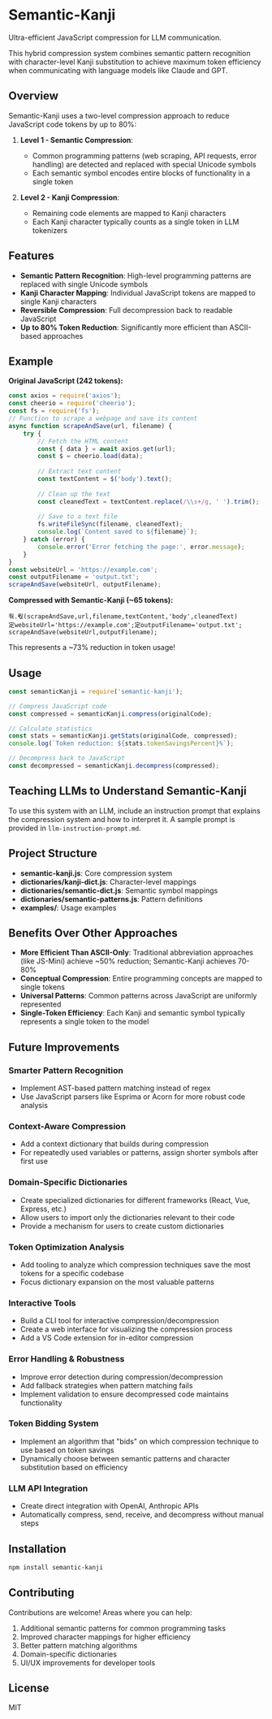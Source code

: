 # Semantic-Kanji

Ultra-efficient JavaScript compression for LLM communication.

This hybrid compression system combines semantic pattern recognition with character-level Kanji substitution to achieve maximum token efficiency when communicating with language models like Claude and GPT.

## Overview

Semantic-Kanji uses a two-level compression approach to reduce JavaScript code tokens by up to 80%:

1. **Level 1 - Semantic Compression**:
   - Common programming patterns (web scraping, API requests, error handling) are detected and replaced with special Unicode symbols
   - Each semantic symbol encodes entire blocks of functionality in a single token

2. **Level 2 - Kanji Compression**:
   - Remaining code elements are mapped to Kanji characters
   - Each Kanji character typically counts as a single token in LLM tokenizers

## Features

- **Semantic Pattern Recognition**: High-level programming patterns are replaced with single Unicode symbols
- **Kanji Character Mapping**: Individual JavaScript tokens are mapped to single Kanji characters
- **Reversible Compression**: Full decompression back to readable JavaScript
- **Up to 80% Token Reduction**: Significantly more efficient than ASCII-based approaches

## Example

**Original JavaScript (242 tokens):**
```javascript
const axios = require('axios');
const cheerio = require('cheerio');
const fs = require('fs');
// Function to scrape a webpage and save its content
async function scrapeAndSave(url, filename) {
    try {
        // Fetch the HTML content
        const { data } = await axios.get(url);
        const $ = cheerio.load(data);
        
        // Extract text content
        const textContent = $('body').text();
        
        // Clean up the text
        const cleanedText = textContent.replace(/\\s+/g, ' ').trim();
        
        // Save to a text file
        fs.writeFileSync(filename, cleanedText);
        console.log(`Content saved to ${filename}`);
    } catch (error) {
        console.error('Error fetching the page:', error.message);
    }
}
const websiteUrl = 'https://example.com';
const outputFilename = 'output.txt';
scrapeAndSave(websiteUrl, outputFilename);
```

**Compressed with Semantic-Kanji (~65 tokens):**
```
웎.웏(scrapeAndSave,url,filename,textContent,'body',cleanedText)
定websiteUrl='https://example.com';定outputFilename='output.txt';
scrapeAndSave(websiteUrl,outputFilename);
```

This represents a ~73% reduction in token usage!

## Usage

```javascript
const semanticKanji = require('semantic-kanji');

// Compress JavaScript code
const compressed = semanticKanji.compress(originalCode);

// Calculate statistics
const stats = semanticKanji.getStats(originalCode, compressed);
console.log(`Token reduction: ${stats.tokenSavingsPercent}%`);

// Decompress back to JavaScript
const decompressed = semanticKanji.decompress(compressed);
```

## Teaching LLMs to Understand Semantic-Kanji

To use this system with an LLM, include an instruction prompt that explains the compression system and how to interpret it. A sample prompt is provided in `llm-instruction-prompt.md`.

## Project Structure

- **semantic-kanji.js**: Core compression system
- **dictionaries/kanji-dict.js**: Character-level mappings
- **dictionaries/semantic-dict.js**: Semantic symbol mappings
- **dictionaries/semantic-patterns.js**: Pattern definitions
- **examples/**: Usage examples

## Benefits Over Other Approaches

- **More Efficient Than ASCII-Only**: Traditional abbreviation approaches (like JS-Mini) achieve ~50% reduction; Semantic-Kanji achieves 70-80%
- **Conceptual Compression**: Entire programming concepts are mapped to single tokens
- **Universal Patterns**: Common patterns across JavaScript are uniformly represented
- **Single-Token Efficiency**: Each Kanji and semantic symbol typically represents a single token to the model

## Future Improvements

### Smarter Pattern Recognition
- Implement AST-based pattern matching instead of regex
- Use JavaScript parsers like Esprima or Acorn for more robust code analysis

### Context-Aware Compression
- Add a context dictionary that builds during compression
- For repeatedly used variables or patterns, assign shorter symbols after first use

### Domain-Specific Dictionaries
- Create specialized dictionaries for different frameworks (React, Vue, Express, etc.)
- Allow users to import only the dictionaries relevant to their code
- Provide a mechanism for users to create custom dictionaries

### Token Optimization Analysis
- Add tooling to analyze which compression techniques save the most tokens for a specific codebase
- Focus dictionary expansion on the most valuable patterns

### Interactive Tools
- Build a CLI tool for interactive compression/decompression
- Create a web interface for visualizing the compression process
- Add a VS Code extension for in-editor compression

### Error Handling & Robustness
- Improve error detection during compression/decompression
- Add fallback strategies when pattern matching fails
- Implement validation to ensure decompressed code maintains functionality

### Token Bidding System
- Implement an algorithm that "bids" on which compression technique to use based on token savings
- Dynamically choose between semantic patterns and character substitution based on efficiency

### LLM API Integration
- Create direct integration with OpenAI, Anthropic APIs
- Automatically compress, send, receive, and decompress without manual steps

## Installation

```bash
npm install semantic-kanji
```

## Contributing

Contributions are welcome! Areas where you can help:

1. Additional semantic patterns for common programming tasks
2. Improved character mappings for higher efficiency
3. Better pattern matching algorithms
4. Domain-specific dictionaries
5. UI/UX improvements for developer tools

## License

MIT
